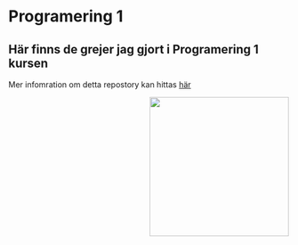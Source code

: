 # Programering 1
## Här finns de grejer jag gjort i Programering 1 kursen

Mer infomration om detta repostory kan hittas [här](https://www.youtube.com/watch?v=dQw4w9WgXcQ)



<img style="float:right;" src="https://preview.redd.it/4tcvi9zma8q31.jpg?auto=webp&s=aa913a9d60eff0aa3d8d3269ee4b50ea4e26322c" width="250"/>